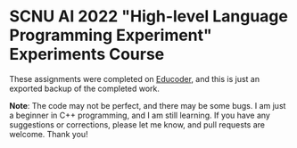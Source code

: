 # SCNU AI 2022 "High-level Language Programming Experiment" Experiments Course

These assignments were completed on [Educoder](https://www.educoder.net/), and this is just an exported backup of the completed work.

**Note**: The code may not be perfect, and there may be some bugs. I am just a beginner in C++ programming, and I am still learning. If you have any suggestions or corrections, please let me know, and pull requests are welcome.
Thank you!